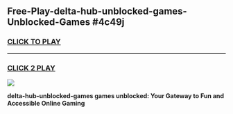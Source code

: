 
## Free-Play-delta-hub-unblocked-games-Unblocked-Games #4c49j
<h3>
<a href="https://news.freeplayer.one?title=delta-hub-unblocked-games&ref=8M">CLICK TO PLAY</a></h3>
<hr>

<h3>
<a href="https://news.freeplayer.one?title=delta-hub-unblocked-games&ref=8M">CLICK 2 PLAY</a>
  
</h3>

<a href="https://news.freeplayer.one?title=delta-hub-unblocked-games&ref=8M"><img src="https://clearcache.store/games.png"></a>


**delta-hub-unblocked-games games unblocked: Your Gateway to Fun and Accessible Online Gaming**
